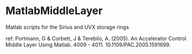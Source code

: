 # MatlabMiddleLayer
Matlab scripts for the Sirius and UVX storage rings

 ref: Portmann, G & Corbett, J & Terebilo, A. (2005). An Accelerator Control Middle Layer Using Matlab. 4009 - 4011. 10.1109/PAC.2005.1591699. 
